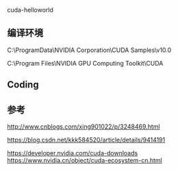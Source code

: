 cuda-helloworld

## 编译环境

C:\ProgramData\NVIDIA Corporation\CUDA Samples\v10.0

C:\Program Files\NVIDIA GPU Computing Toolkit\CUDA

## Coding


## 参考

http://www.cnblogs.com/xing901022/p/3248469.html

https://blog.csdn.net/kkk584520/article/details/9414191

https://developer.nvidia.com/cuda-downloads
https://www.nvidia.cn/object/cuda-ecosystem-cn.html